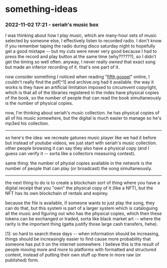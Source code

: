 # something-ideas

### 2022-11-02 17:21 - seriah's music box

I was thinking about how I play music, which are many-hour sets of music selected by someone else, I effectively listen to recorded radio. I don't know if you remember taping the radio during disco saturday night to hopefully get a good mixtape -- but my cuts were never very good because I had to press the record and play button at the same time (why??????), so I didn't get the timing so well often. anyway, I never really *owned* that exact song but made an inferior recording of it. that's one part of it.

now consider something I noticed when reading "[fifth gospel](/steiner/fifth-gospel.md)" online, I couldn't really find the pdf[^1] and archive.org had it available. the way it works is they have an artificial limitation imposed to circumvent copyright, which is that all of the libraries registered in the index have physical copies of the book, so the number of people that can read the book simultaneously is the number of physical copies.

now, I'm thinking about seriah's music collection. he has physical copies of all of his music somewhere, but the digital is much easier to manage so he's mp3ed his collection.

---

so here's the idea: we recreate gatunes music player like we had it before but instead of youtube videos, we just start with seriah's music collection. other people browsing it can say they also have a physical copy (and I guess can verify it -- sorta like a collectors measuring contest).

same thing: the number of physial copies available in the network is the number of people that can play (or broadcast) the song simultaneously.

---

the next thing to do is to create a blockchain sort of thing where you have a digital receipt that you "own" the physical copy of it (like a NFT), but the NFT has its own blockchain of rentals and expirey.

because the file is available, if someone wants to just play the song, they can do that, but this system is part of a larger system which is cataloguing all the music and figuring out who has the physical copies, which then these tokens can be exchanged or traded, sorta like black market art -- where the rarity is the important thing (gatta justify those large cash transfers, hehe).

[1]: so hard to search these days -- when information should be increasing, things should be increasingly easier to find cause more probability that someone has put it on the internet somewhere. I believe this is the result of people moving more and more to platforms with formatted and structured content, instead of putting their own stuff up there in more raw (or published) form.
